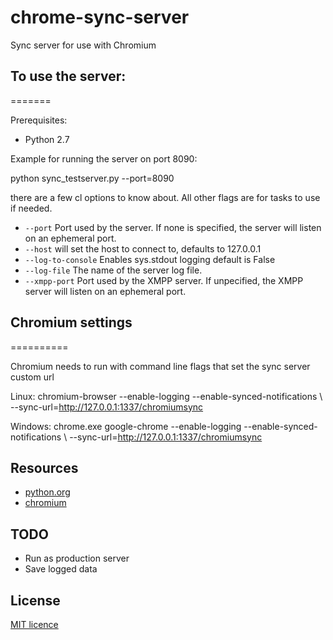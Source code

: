chrome-sync-server
==================

Sync server for use with Chromium

## To use the server:
=======

Prerequisites:
  * Python 2.7

	
Example for running the server on port 8090:
  
  python sync_testserver.py --port=8090
  
there are a few cl options to know about. All other flags are for tasks to use if needed.

- `--port` Port used by the server. If none is specified, the server will listen on an ephemeral port.
- `--host` will set the host to connect to, defaults to 127.0.0.1
- `--log-to-console` Enables sys.stdout logging default is False
- `--log-file` The name of the server log file.
- `--xmpp-port` Port used by the XMPP server. If unpecified, the XMPP server will listen on an ephemeral port.
	

## Chromium settings
==========

Chromium needs to run with command line flags that set the sync server custom url

Linux:
chromium-browser --enable-logging --enable-synced-notifications \ --sync-url=http://127.0.0.1:1337/chromiumsync

Windows:
chrome.exe google-chrome --enable-logging --enable-synced-notifications \ --sync-url=http://127.0.0.1:1337/chromiumsync

## Resources

  - [python.org](http://python.org/)
  - [chromium](http://chromium.org/)

## TODO

  - Run as production server
  - Save logged data

  
## License
[MIT licence](http://opensource.org/licenses/MIT)
